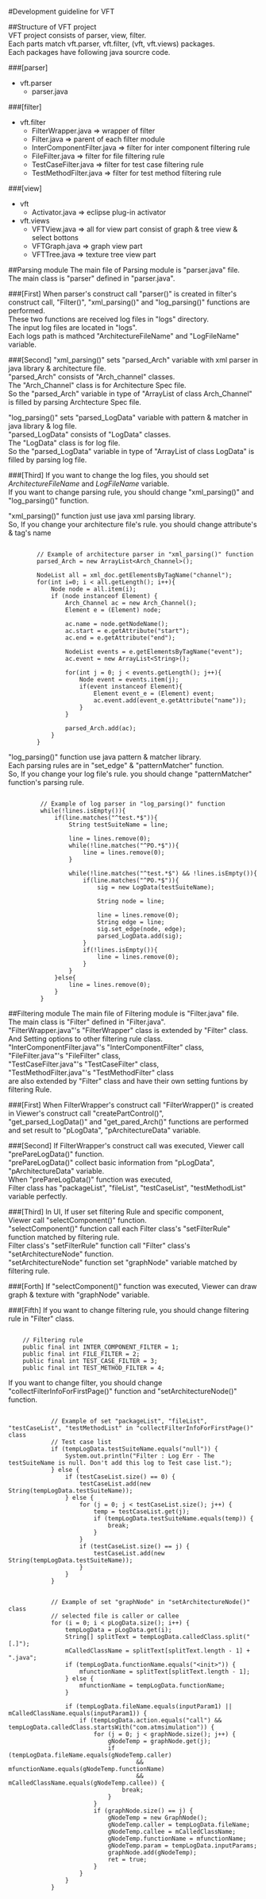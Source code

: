 #Development guideline for VFT

##Structure of VFT project  
VFT project consists of parser, view, filter.  
Each parts match vft.parser, vft.filter, (vft, vft.views) packages.  
Each packages have following java sourcre code.  

###[parser]
+ vft.parser
    + parser.java

###[filter]
+ vft.filter
    + FilterWrapper.java => wrapper of filter
    + Filter.java => parent of each filter module
    + InterComponentFilter.java => filter for inter component filtering rule
    + FileFilter.java => filter for file filtering rule
    + TestCaseFilter.java => filter for test case filtering rule
    + TestMethodFilter.java => filter for test method filtering rule

###[view]
+ vft
    + Activator.java => eclipse plug-in activator
+ vft.views
    + VFTView.java => all for view part consist of graph & tree view & select bottons
    + VFTGraph.java => graph view part
    + VFTTree.java => texture tree view part

##Parsing module
The main file of Parsing module is "parser.java" file.  
The main class is "parser" defined in "parser.java".  

###[First]
When parser's construct call "parser()" is created in filter's construct call,   "Filter()", "xml_parsing()" and "log_parsing()" functions are performed.  
These two functions are received log files in "logs" directory.  
The input log files are located in "logs".  
Each logs path is mathced "ArchitectureFileName" and "LogFileName" variable.  

###[Second]
"xml_parsing()" sets "parsed_Arch" variable with xml parser in java library & architecture file.  
"parsed_Arch" consists of "Arch_channel" classes.  
The "Arch_Channel" class is for Architecture Spec file.  
So the "parsed_Arch" variable in type of "ArrayList of class Arch_Channel" is filled by parsing Archtecture Spec file.  

"log_parsing()" sets "parsed_LogData" variable with pattern & matcher in java library & log file.  
"parsed_LogData" consists of "LogData" classes.  
The "LogData" class is for log file.  
So the "parsed_LogData" variable in type of "ArrayList of class LogData" is filled by parsing log file.  

###[Third]
If you want to change the log files, you should set *ArchitectureFileName* and *LogFileName* variable.  
If you want to change parsing rule, you should change "xml_parsing()" and "log_parsing()" function.  

"xml_parsing()" function just use java xml parsing library.  
So, If you change your architecture file's rule. you should change attribute's & tag's name  
```
		
		// Example of architecture parser in "xml_parsing()" function
		parsed_Arch = new ArrayList<Arch_Channel>();
		
		NodeList all = xml_doc.getElementsByTagName("channel");
		for(int i=0; i < all.getLength(); i++){
			Node node = all.item(i);
			if (node instanceof Element) {
				Arch_Channel ac = new Arch_Channel();
				Element e = (Element) node;
				
				ac.name = node.getNodeName();
				ac.start = e.getAttribute("start");
				ac.end = e.getAttribute("end");
				
				NodeList events = e.getElementsByTagName("event");
				ac.event = new ArrayList<String>();
				
				for(int j = 0; j < events.getLength(); j++){
					Node event = events.item(j);
					if(event instanceof Element){
						Element event_e = (Element) event;
						ac.event.add(event_e.getAttribute("name"));
					}
				}

				parsed_Arch.add(ac);
			}
		}
```
"log_parsing()" function use java pattern & matcher library.  
Each parsing rules are in "set_edge" & "patternMatcher" function.  
So, If you change your log file's rule. you should change "patternMatcher" function's parsing rule.  
```
		
		 // Example of log parser in "log_parsing()" function
		 while(!lines.isEmpty()){ 
			 if(line.matches("^test.*$")){ 
				 String testSuiteName = line;				  
				  
				 line = lines.remove(0); 
				 while(!line.matches("^PO.*$")){ 
					 line = lines.remove(0); 
				 } 
				  
				 while(!line.matches("^test.*$") && !lines.isEmpty()){ 
					 if(line.matches("^PO.*$")){ 
						 sig = new LogData(testSuiteName); 
						  
						 String node = line;					  
						  
						 line = lines.remove(0); 
						 String edge = line; 
						 sig.set_edge(node, edge); 
						 parsed_LogData.add(sig); 
					 } 
					 if(!lines.isEmpty()){ 
						 line = lines.remove(0); 
					 } 
				 }				 
			 }else{ 
				 line = lines.remove(0); 
			 } 
		 } 
```

##Filtering module
The main file of Filtering module is "Filter.java" file.  
The main class is "Filter" defined in "Filter.java".  
"FilterWrapper.java"'s "FilterWrapper" class is extended by "Filter" class.  
And Setting options to other filtering rule class.  
"InterComponentFilter.java"'s "InterComponentFilter" class,  
"FileFilter.java"'s "FileFilter" class,  
"TestCaseFilter.java"'s "TestCaseFilter" class,  
"TestMethodFilter.java"'s "TestMethodFilter" class  
are also extended by "Filter" class and have their own setting funtions by filtering Rule.  

###[First]
When FilterWrapper's construct call "FilterWrapper()" is created in Viewer's construct call "createPartControl()",  
"get_parsed_LogData()" and "get_pared_Arch()" functions are performed and set result to "pLogData", "pArchitectureData" variable.  

###[Second]
If FilterWrapper's construct call was executed, Viewer call "prePareLogData()" function.  
"prePareLogData()" collect basic information from "pLogData", "pArchitectureData" variable.  
When "prePareLogData()" function was executed,  
Filter class has "packageList", "fileList", "testCaseList", "testMethodList" variable perfectly.  

###[Third]
In UI, If user set filtering Rule and specific component,  
Viewer call "selectComponent()" function.  
"selectComponent()" function call each Filter class's "setFilterRule" function matched by filtering rule.  
Filter class's "setFilterRule" function call "Filter" class's "setArchitectureNode" function.  
"setArchitectureNode" function set "graphNode" variable matched by filtering rule.  

###[Forth]
If "selectComponent()" function was executed, Viewer can draw graph & texture with "graphNode" variable.  

###[Fifth]
If you want to change filtering rule, you should change filtering rule in "Filter" class.  
```
	
	// Filtering rule
	public final int INTER_COMPONENT_FILTER = 1;
	public final int FILE_FILTER = 2;
	public final int TEST_CASE_FILTER = 3;
	public final int TEST_METHOD_FILTER = 4;
```
If you want to change filter, you should change "collectFilterInfoForFirstPage()" function and "setArchitectureNode()" function.  
```
	
			// Example of set "packageList", "fileList", "testCaseList", "testMethodList" in "collectFilterInfoForFirstPage()" class
			// Test case list
			if (tempLogData.testSuiteName.equals("null")) {
				System.out.println("Filter : Log Err - The testSuiteName is null. Don't add this log to Test case list.");
			} else {
				if (testCaseList.size() == 0) {
					testCaseList.add(new String(tempLogData.testSuiteName));
				} else {
					for (j = 0; j < testCaseList.size(); j++) {
						temp = testCaseList.get(j);
						if (tempLogData.testSuiteName.equals(temp)) {
							break;
						}
					}
					if (testCaseList.size() == j) {
						testCaseList.add(new String(tempLogData.testSuiteName));
					}
				}
			}

```
```
	
			// Example of set "graphNode" in "setArchitectureNode()" class
			// selected file is caller or callee
			for (i = 0; i < pLogData.size(); i++) {
				tempLogData = pLogData.get(i);
				String[] splitText = tempLogData.calledClass.split("[.]");
				mCalledClassName = splitText[splitText.length - 1] + ".java";
				if (tempLogData.functionName.equals("<init>")) {
					mfunctionName = splitText[splitText.length - 1];
				} else {
					mfunctionName = tempLogData.functionName;
				}

				if (tempLogData.fileName.equals(inputParam1) || mCalledClassName.equals(inputParam1)) {
					if (tempLogData.action.equals("call") && tempLogData.calledClass.startsWith("com.atmsimulation")) {
						for (j = 0; j < graphNode.size(); j++) {
							gNodeTemp = graphNode.get(j);
							if (tempLogData.fileName.equals(gNodeTemp.caller)
									&& mfunctionName.equals(gNodeTemp.functionName)
									&& mCalledClassName.equals(gNodeTemp.callee)) {
								break;
							}
						}
						if (graphNode.size() == j) {
							gNodeTemp = new GraphNode();
							gNodeTemp.caller = tempLogData.fileName;
							gNodeTemp.callee = mCalledClassName;
							gNodeTemp.functionName = mfunctionName;
							gNodeTemp.param = tempLogData.inputParams;
							graphNode.add(gNodeTemp);
							ret = true;
						}
					}
				}
			}

```